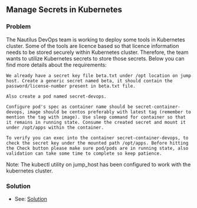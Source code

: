## Manage Secrets in Kubernetes

### Problem

The Nautilus DevOps team is working to deploy some tools in Kubernetes cluster. Some of the tools are licence based so
that licence information needs to be stored securely within Kubernetes cluster. Therefore, the team wants to utilize
Kubernetes secrets to store those secrets. Below you can find more details about the requirements:

    We already have a secret key file beta.txt under /opt location on jump host. Create a generic secret named beta, it should contain the password/license-number present in beta.txt file.

    Also create a pod named secret-devops.

    Configure pod's spec as container name should be secret-container-devops, image should be centos preferably with latest tag (remember to mention the tag with image). Use sleep command for container so that it remains in running state. Consume the created secret and mount it under /opt/apps within the container.

    To verify you can exec into the container secret-container-devops, to check the secret key under the mounted path /opt/apps. Before hitting the Check button please make sure pod/pods are in running state, also validation can take some time to complete so keep patience.

Note: The kubectl utility on jump_host has been configured to work with the kubernetes cluster.

### Solution

- See: [Solution](./solution.yaml)
